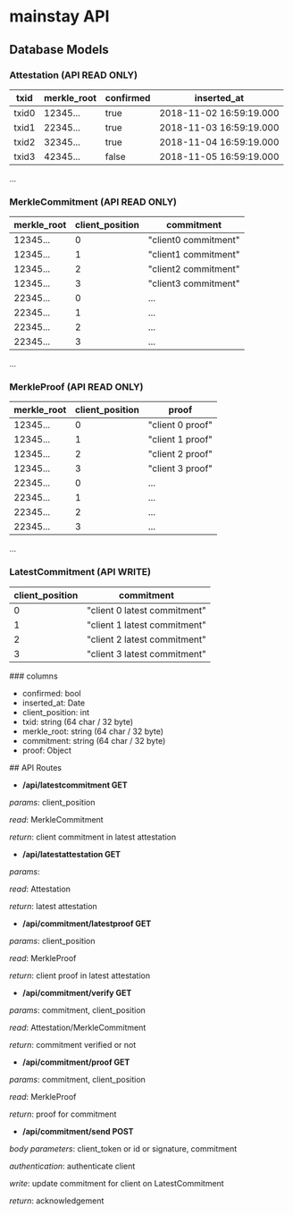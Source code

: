# mainstay API

## Database Models

### Attestation (API READ ONLY)
txid | merkle_root | confirmed | inserted_at
--- | --- | --- | ---
txid0 | 12345... | true | 2018-11-02 16:59:19.000
txid1 | 22345... | true | 2018-11-03 16:59:19.000
txid2 | 32345... | true | 2018-11-04 16:59:19.000
txid3 | 42345... | false | 2018-11-05 16:59:19.000
...

### MerkleCommitment (API READ ONLY)
merkle_root | client_position | commitment
--- | --- | ---
12345... | 0 | "client0 commitment"
12345... | 1 | "client1 commitment"
12345... | 2 | "client2 commitment"
12345... | 3 | "client3 commitment"
22345... | 0 | ...
22345... | 1 | ...
22345... | 2 | ...
22345... | 3 | ...
...

### MerkleProof (API READ ONLY)
merkle_root | client_position | proof
--- | --- | ---
12345... | 0 | "client 0 proof"
12345... | 1 | "client 1 proof"
12345... | 2 | "client 2 proof"
12345... | 3 | "client 3 proof"
22345... | 0 | ...
22345... | 1 | ...
22345... | 2 | ...
22345... | 3 | ...
...

### LatestCommitment (API WRITE)
client_position | commitment
--- | ---
0 | "client 0 latest commitment"
1 | "client 1 latest commitment"
2 | "client 2 latest commitment"
3 | "client 3 latest commitment"


### columns
- confirmed: bool
- inserted_at: Date
- client_position: int
- txid: string (64 char / 32 byte)
- merkle_root: string (64 char / 32 byte)
- commitment: string (64 char / 32 byte)
- proof: Object

## API Routes

- **/api/latestcommitment GET**

*params*: client_position

*read*: MerkleCommitment

*return*: client commitment in latest attestation

- **/api/latestattestation GET**

*params*:

*read*: Attestation

*return*: latest attestation

- **/api/commitment/latestproof GET**

*params*: client_position

*read*: MerkleProof

*return*: client proof in latest attestation

- **/api/commitment/verify GET**

*params*: commitment, client_position

*read*: Attestation/MerkleCommitment

*return*: commitment verified or not

- **/api/commitment/proof GET**

*params*: commitment, client_position

*read*: MerkleProof

*return*: proof for commitment

- **/api/commitment/send POST**

*body parameters*: client_token or id or signature, commitment

*authentication*: authenticate client

*write*: update commitment for client on LatestCommitment

*return*: acknowledgement
